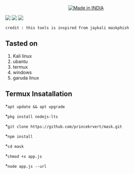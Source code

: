 
<p align="center">
<a href="https://is.gd/UQreTd"><img title="Made in INDIA" src="https://img.shields.io/badge/MADE%20IN-INDIA-SCRIPT?colorA=%23ff8100&colorB=%23017e40&colorC=%23ff0000&style=for-the-badge"></a>
</p>
<p>
<a href="https://img.shields.io/badge/PRINCE-KUMAR-green" ><img  src="https://img.shields.io/badge/PRINCE-KUMAR-green"></a>  <a href="#" ><img  src="https://img.shields.io/badge/Mask-red"></a>  <a href="#"><img src="https://img.shields.io/badge/MADE%20IN%20-NODE-yellow"></a></p>
 
 ```
 credit : this tools is inspired from jaykali maskphish 
```
## Tasted on 
1. Kali linux 
2. ubantu 
3. termux 
4. windows
5. garuda linux 
 ## Termux Insatallation 
 *`apt update && apt upgrade`

*`pkg install nodejs-lts` 

*`git clone https://github.com/princekrvert/mask.git`

*`npm install `

*`cd mask`

*`chmod +x app.js`

*`node app.js --url `
 
